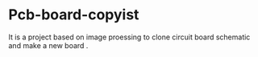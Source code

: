# Pcb-board-copyist
It is a project based on image proessing to clone circuit board schematic and make a new board .
